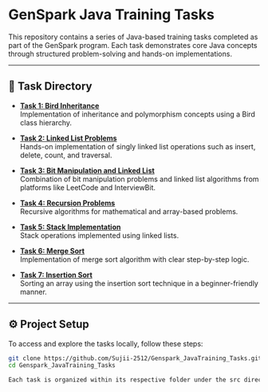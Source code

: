 # GenSpark Java Training Tasks

This repository contains a series of Java-based training tasks completed as part of the GenSpark program. Each task demonstrates core Java concepts through structured problem-solving and hands-on implementations.

---

## 📁 Task Directory

- **[Task 1: Bird Inheritance](https://github.com/Sujii-2512/Genspark_JavaTraining_Tasks/tree/master/src/Task1)**  
  Implementation of inheritance and polymorphism concepts using a Bird class hierarchy.

- **[Task 2: Linked List Problems](https://github.com/Sujii-2512/Genspark_JavaTraining_Tasks/tree/master/src/Task2)**  
  Hands-on implementation of singly linked list operations such as insert, delete, count, and traversal.

- **[Task 3: Bit Manipulation and Linked List](https://github.com/Sujii-2512/Genspark_JavaTraining_Tasks/tree/master/src/Task3)**  
  Combination of bit manipulation problems and linked list algorithms from platforms like LeetCode and InterviewBit.

- **[Task 4: Recursion Problems](https://github.com/Sujii-2512/Genspark_JavaTraining_Tasks/tree/master/src/Task4)**  
  Recursive algorithms for mathematical and array-based problems.

- **[Task 5: Stack Implementation](https://github.com/Sujii-2512/Genspark_JavaTraining_Tasks/tree/master/src/Task5)**  
  Stack operations implemented using linked lists.

- **[Task 6: Merge Sort](https://github.com/Sujii-2512/Genspark_JavaTraining_Tasks/tree/master/src/Task6)**  
  Implementation of merge sort algorithm with clear step-by-step logic.

- **[Task 7: Insertion Sort](https://github.com/Sujii-2512/Genspark_JavaTraining_Tasks/tree/master/src/Task7)**  
  Sorting an array using the insertion sort technique in a beginner-friendly manner.

---

## ⚙️ Project Setup

To access and explore the tasks locally, follow these steps:

```bash
git clone https://github.com/Sujii-2512/Genspark_JavaTraining_Tasks.git
cd Genspark_JavaTraining_Tasks

Each task is organized within its respective folder under the src directory.
